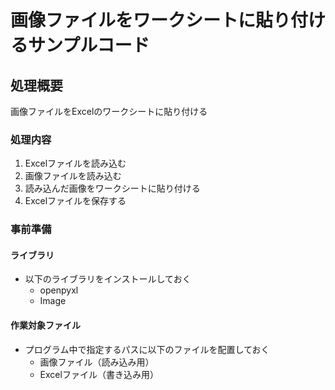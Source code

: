 # 画像ファイルをワークシートに貼り付けるサンプルコード

## 処理概要

画像ファイルをExcelのワークシートに貼り付ける

### 処理内容

1. Excelファイルを読み込む
2. 画像ファイルを読み込む
3. 読み込んだ画像をワークシートに貼り付ける
4. Excelファイルを保存する

### 事前準備

#### ライブラリ

* 以下のライブラリをインストールしておく
  * openpyxl
  * Image

#### 作業対象ファイル

* プログラム中で指定するパスに以下のファイルを配置しておく
  * 画像ファイル（読み込み用）
  * Excelファイル（書き込み用）
